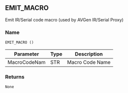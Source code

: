 ## EMIT\_MACRO

Emit IR/Serial code macro (used by AVGen IR/Serial Proxy)


### Name

`EMIT_MACRO ()`


| Parameter    | Type | Description     |
| ------------ | ---- | --------------- |
| MacroCodeNam | STR  | Macro Code Name |


### Returns

`None`